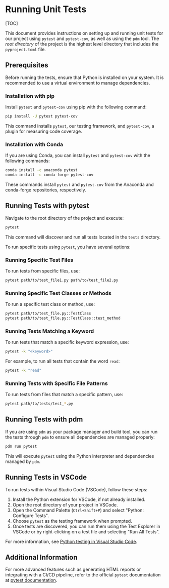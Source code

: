 # Running Unit Tests

[TOC]

This document provides instructions on setting up and running unit tests for our project using `pytest` and `pytest-cov`, as well as using the `pdm` tool.
The *root directory* of the project is the highest level directory that includes the `pyproject.toml` file.

## Prerequisites

Before running the tests, ensure that Python is installed on your system. It is recommended to use a virtual environment to manage dependencies.

### Installation with pip

Install `pytest` and `pytest-cov` using pip with the following command:

```sh
pip install -U pytest pytest-cov
```

This command installs `pytest`, our testing framework, and `pytest-cov`, a plugin for measuring code coverage.

### Installation with Conda

If you are using Conda, you can install `pytest` and `pytest-cov` with the following commands:

```sh
conda install -c anaconda pytest
conda install -c conda-forge pytest-cov
```

These commands install `pytest` and `pytest-cov` from the Anaconda and conda-forge repositories, respectively.

## Running Tests with pytest

Navigate to the root directory of the project and execute:

```sh
pytest
```

This command will discover and run all tests located in the `tests` directory.

To run specific tests using `pytest`, you have several options:

### Running Specific Test Files

To run tests from specific files, use:

```sh
pytest path/to/test_file1.py path/to/test_file2.py
```

### Running Specific Test Classes or Methods

To run a specific test class or method, use:

```sh
pytest path/to/test_file.py::TestClass
pytest path/to/test_file.py::TestClass::test_method
```

### Running Tests Matching a Keyword

To run tests that match a specific keyword expression, use:

```sh
pytest -k "<keyword>"
```

For example, to run all tests that contain the word `read`:

```sh
pytest -k "read"
```

### Running Tests with Specific File Patterns

To run tests from files that match a specific pattern, use:

```sh
pytest path/to/tests/test_*.py
```

## Running Tests with pdm

If you are using `pdm` as your package manager and build tool, you can run the tests through `pdm` to ensure all dependencies are managed properly:

```sh
pdm run pytest
```

This will execute `pytest` using the Python interpreter and dependencies managed by `pdm`.

## Running Tests in VSCode

To run tests within Visual Studio Code (VSCode), follow these steps:

1. Install the Python extension for VSCode, if not already installed.
2. Open the root directory of your project in VSCode.
3. Open the Command Palette (`Ctrl+Shift+P`) and select "Python: Configure Tests".
4. Choose `pytest` as the testing framework when prompted.
5. Once tests are discovered, you can run them using the Test Explorer in VSCode or by right-clicking on a test file and selecting "Run All Tests".

For more information, see [Python testing in Visual Studio Code](https://code.visualstudio.com/docs/python/testing).

## Additional Information

For more advanced features such as generating HTML reports or integrating with a CI/CD pipeline, refer to the official `pytest` documentation at [pytest documentation](https://docs.pytest.org/en/stable/).
